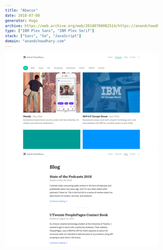 ```yaml
---
title: "Abacus"
date: 2018-07-08
generator: Hugo
archive: https://web.archive.org/web/20180708082514/https://anandchowdhary.com/
type: ["IBM Plex Sans", "IBM Plex Serif"]
stack: ["Sass", "Go", "JavaScript"]
domain: "anandchowdhary.com"
---
```


<div class="image shadow scrollable"><img alt="Screenshot of Projects page" src="https://raw.githubusercontent.com/AnandChowdhary/versions/main/assets/abacus/projects.png"></div>
<div class="image shadow scrollable"><img alt="Screenshot of Blog page" src="https://raw.githubusercontent.com/AnandChowdhary/versions/main/assets/abacus/blog.png"></div>
